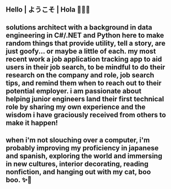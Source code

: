 ## Hello | ようこそ | Hola 👩🏻‍💻
## solutions architect with a background in data engineering in C#/.NET and Python here to make random things that provide utility, tell a story, are just goofy... or maybe a little of each. my most recent work a job application tracking app to aid users in their job search, to be mindful to do their research on the company and role, job search tips, and remind them when to reach out to their potential employer. i am passionate about helping junior engineers land their first technical role by sharing my own experience and the wisdom i have graciously received from others to make it happen!

## when i'm not slouching over a computer, i'm probably improving my proficiency in japanese and spanish, exploring the world and immersing in new cultures, interior decorating, reading nonfiction, and hanging out with my cat, boo boo. ✨🥰
<!--
**briannalytical/briannalytical** is a ✨ _special_ ✨ repository because its `README.md` (this file) appears on your GitHub profile.

Here are some ideas to get you started:

- 🔭 I’m currently working on ...
- 🌱 I’m currently learning ...
- 👯 I’m looking to collaborate on ...
- 🤔 I’m looking for help with ...
- 💬 Ask me about ...
- 📫 How to reach me: ...
- 😄 Pronouns: ...
- ⚡ Fun fact: ...
-->
